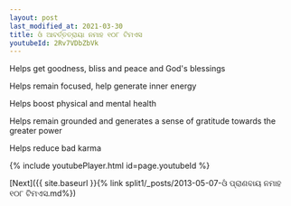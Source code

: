 ```yaml
---
layout: post
last_modified_at: 2021-03-30
title: ଓଁ ଆବର୍ତ୍ତତ୍ରାୟା ନମାହ ୧୦୮ ଟିମଏସ
youtubeId: 2Rv7VDbZbVk
---
```

 
 
Helps get goodness, bliss and peace and God's blessings
 
Helps remain focused, help generate inner energy 
 
Helps boost physical and mental health 
 
Helps remain grounded and generates a sense of gratitude towards the greater power 
 
Helps reduce bad karma
 
 
 
 


{% include youtubePlayer.html id=page.youtubeId %}
 
[Next]({{ site.baseurl }}{% link  split1/_posts/2013-05-07-ଓଁ ପ୍ରାଣବାୟ ନମାହ ୧୦୮ ଟିମଏସ.md%})
 
